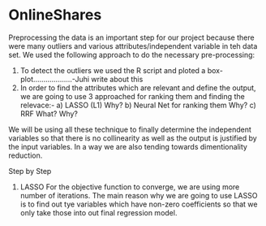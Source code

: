 # OnlineShares

Preprocessing the data is an important step for our project because there were many outliers and various attributes/independent variable in teh data set. We used the following approach to do the necessary pre-processing:
1) To detect the outliers we used the R script and ploted a box-plot...................-Juhi write about this
2) In order to find the attributes which are relevant and define the  output, we are going to use 3 approached for ranking them and finding the relevace:-
a) LASSO (L1) Why?
b) Neural Net for ranking them Why?
c) RRF What? Why?

We will be using all these technique to finally determine the independent variables so that there is no collinearity as well as the output is justified by the input variables. In a way we are also tending towards dimentionality reduction.

Step by Step

1) LASSO
For the objective function to converge, we are using more number of iterations. The main reason why we are going to use LASSO is to find out tye variables which have non-zero coefficients so that we only take those into out final regression model.
